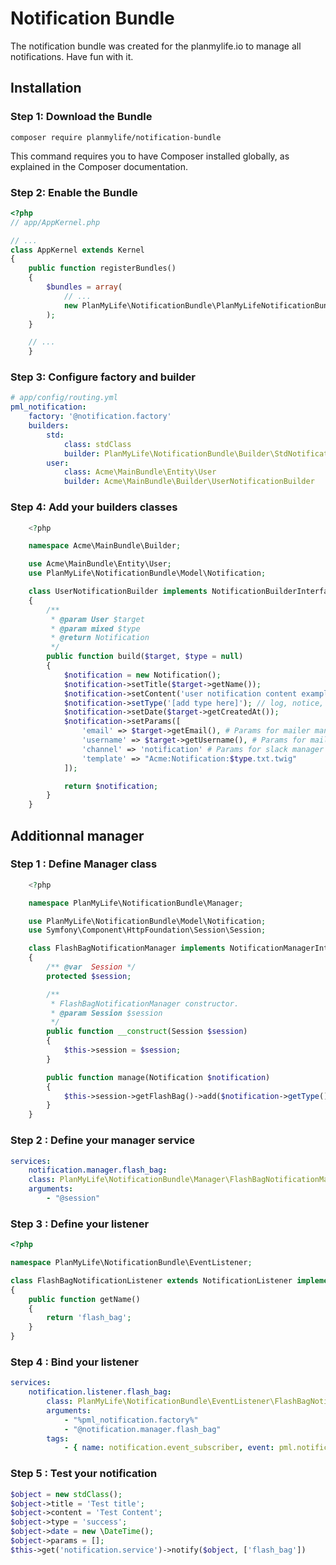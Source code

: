# Notification Bundle

The notification bundle was created for the planmylife.io to manage all notifications. Have fun with it.

## Installation

### Step 1: Download the Bundle

	composer require planmylife/notification-bundle

This command requires you to have Composer installed globally, as explained in the Composer documentation.

### Step 2: Enable the Bundle

``` php
<?php
// app/AppKernel.php

// ...
class AppKernel extends Kernel
{
    public function registerBundles()
    {
        $bundles = array(
            // ...
            new PlanMyLife\NotificationBundle\PlanMyLifeNotificationBundle(),
        );
    }

    // ...
	}
```


### Step 3: Configure factory and builder

``` yaml
# app/config/routing.yml
pml_notification:
    factory: '@notification.factory'
    builders:
        std:
            class: stdClass
            builder: PlanMyLife\NotificationBundle\Builder\StdNotificationBuilder
        user:
        	class: Acme\MainBundle\Entity\User
            builder: Acme\MainBundle\Builder\UserNotificationBuilder
```

### Step 4: Add your builders classes

``` php
	<?php

	namespace Acme\MainBundle\Builder;

	use Acme\MainBundle\Entity\User;
	use PlanMyLife\NotificationBundle\Model\Notification;

	class UserNotificationBuilder implements NotificationBuilderInterface
	{
	    /**
	     * @param User $target
	     * @param mixed $type
	     * @return Notification
	     */
	    public function build($target, $type = null)
	    {
	        $notification = new Notification();
	        $notification->setTitle($target->getName());
	        $notification->setContent('user notification content example');
	        $notification->setType('[add type here]'); // log, notice, info, warning, error, critical
	        $notification->setDate($target->getCreatedAt()); 
	        $notification->setParams([
	            'email' => $target->getEmail(), # Params for mailer manager
	            'username' => $target->getUsername(), # Params for mailer/slack manager
	            'channel' => 'notification' # Params for slack manager
	            'template' => "Acme:Notification:$type.txt.twig"
	        ]);

	        return $notification;
	    }
	}
```

## Additionnal manager

### Step 1 : Define Manager class

``` php
	<?php

	namespace PlanMyLife\NotificationBundle\Manager;

	use PlanMyLife\NotificationBundle\Model\Notification;
	use Symfony\Component\HttpFoundation\Session\Session;

	class FlashBagNotificationManager implements NotificationManagerInterface
	{
	    /** @var  Session */
	    protected $session;

	    /**
	     * FlashBagNotificationManager constructor.
	     * @param Session $session
	     */
	    public function __construct(Session $session)
	    {
	        $this->session = $session;
	    }

	    public function manage(Notification $notification)
	    {
	        $this->session->getFlashBag()->add($notification->getType(), $notification->getContent());
	    }
	}
```

### Step 2 : Define your manager service

``` yaml
services:
    notification.manager.flash_bag:
    class: PlanMyLife\NotificationBundle\Manager\FlashBagNotificationManager
    arguments:
        - "@session"
```
### Step 3 : Define your listener 

``` php
<?php

namespace PlanMyLife\NotificationBundle\EventListener;

class FlashBagNotificationListener extends NotificationListener implements NotificationListenerInterface
{
    public function getName()
    {
        return 'flash_bag';
    }
}
```

### Step 4 : Bind your listener
	
``` yaml
services:
    notification.listener.flash_bag:
        class: PlanMyLife\NotificationBundle\EventListener\FlashBagNotificationListener
        arguments:
            - "%pml_notification.factory%"
            - "@notification.manager.flash_bag"
        tags:
            - { name: notification.event_subscriber, event: pml.notification }
```

### Step 5 : Test your notification

``` php
$object = new stdClass();
$object->title = 'Test title';
$object->content = 'Test Content';
$object->type = 'success';
$object->date = new \DateTime();
$object->params = [];
$this->get('notification.service')->notify($object, ['flash_bag'])
```

